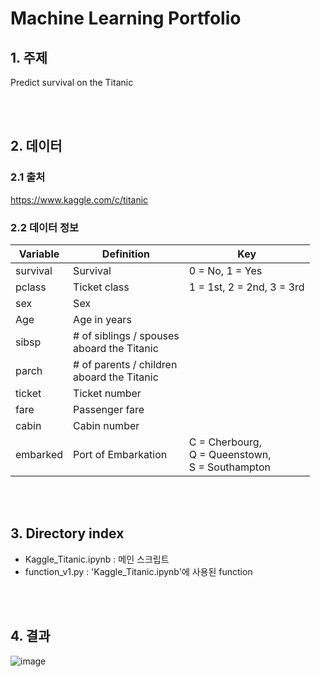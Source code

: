 # **Machine Learning Portfolio**

## 1. 주제
Predict survival on the Titanic

<br>
<br>

## 2. 데이터
### 2.1 출처
https://www.kaggle.com/c/titanic

### 2.2 데이터 정보
|**Variable**|**Definition**|**Key**|
|---------------|---------------|---------------|
|survival|Survival|0 = No, 1 = Yes|
|pclass|Ticket class|1 = 1st, 2 = 2nd, 3 = 3rd|
|sex|Sex||
|Age|Age in years||
|sibsp|# of siblings / spouses<br>aboard the Titanic||
|parch|# of parents / children<br>aboard the Titanic||
|ticket|Ticket number||
|fare|Passenger fare||
|cabin|Cabin number||
|embarked|Port of Embarkation|C = Cherbourg,<br>Q = Queenstown,<br>S = Southampton|

<br>
<br>

## 3. Directory index
- Kaggle_Titanic.ipynb : 메인 스크립트
- function_v1.py : 'Kaggle_Titanic.ipynb'에 사용된 function

<br>
<br>

## 4. 결과
![image](https://user-images.githubusercontent.com/82884493/120595337-28d5fa00-c47d-11eb-9be8-8769e21c4d90.png)
